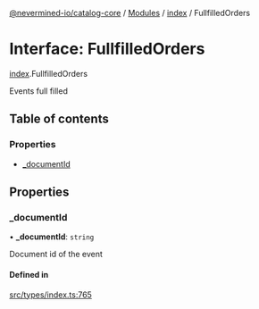 [@nevermined-io/catalog-core](../README.md) / [Modules](../modules.md) / [index](../modules/index.md) / FullfilledOrders

# Interface: FullfilledOrders

[index](../modules/index.md).FullfilledOrders

Events full filled

## Table of contents

### Properties

- [\_documentId](index.FullfilledOrders.md#_documentid)

## Properties

### \_documentId

• **\_documentId**: `string`

Document id of the event

#### Defined in

[src/types/index.ts:765](https://github.com/nevermined-io/components-catalog/blob/098eedb/lib/src/types/index.ts#L765)
